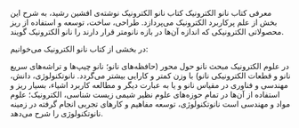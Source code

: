 معرفی کتاب نانو الکترونیک
کتاب نانو الکترونیک نوشته‌ی افشین رشید، به شرح این بخش از علم پرکاربرد الکترونیک می‌پردازد. طراحی، ساخت، توسعه و استفاده از ریز محصولاتی الکترونیکی که اندازه آن‌ها در بازه نانومتر قرار دارند را نانو الکترونیک گویند.

در بخشی از کتاب نانو الکترونیک می‌خوانیم:

در علوم الکترونیک مبحث نانو حول محور (حافظه‌های نانو؛ نانو چیپ‌ها و تراشه‌های سریع نانو و قطعات الکترونیکی نانو) با وزن کمتر و کارایی بیشتر می‌گردد. نانوتکنولوژی، دانش، مهندسی و فناوری در مقیاس نانو و یا به عبارت دیگر و مطالعه کاربرد اشیاء، بسیار ریز و استفاده از آن‌ها در تمام حوزه‌های علوم نظیر شیمی زیست شناسی، الکترونیک؛ علوم مواد و مهندسی است نانوتکنولوژی، توسعه مفاهیم و کارهای تجربی انجام گرفته در زمینه نانوتکنولوژی را شرح می‌دهد. 

